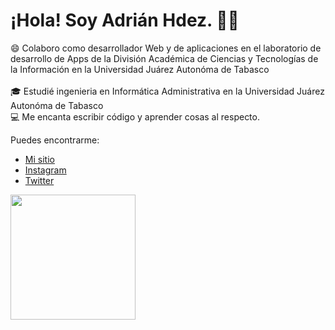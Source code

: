 <div align="left">
  <h1>¡Hola! Soy Adrián Hdez. 👋🏽</h1>

  <p align="left">
    😄 Colaboro como desarrollador Web y de aplicaciones en el laboratorio de desarrollo de Apps de la División Académica de Ciencias y Tecnologías de la Información en la Universidad Juárez Autonóma de Tabasco
    <br>
    <br>
    🎓 Estudié ingenieria en Informática Administrativa en la Universidad Juárez Autonóma de Tabasco
    <br>
    💻 Me encanta escribir código y aprender cosas al respecto.
  </p>

Puedes encontrarme: 
  - [Mi sitio](https://adrianhdez.tech/)
  - [Instagram](https://www.instagram.com/adrianh_2_)
  - [Twitter](https://x.com/AdrianH_2)
    

  <a href="https://github.com/anuraghazra/github-readme-stats">
      <img height=200 align="center" src="https://github-readme-stats.vercel.app/api/top-langs/?username=adrianhdez2&title_color=2D93F8&text_color=ffffff&icon_color=61dafb&bg_color=20232a&langs_count=8&layout=compact&border_color=162D55&hide_border=false&size_weight=0.5&count_weight=0.5" />
  </a>
</div>

<!--
**adrianhdez2/adrianhdez2** is a ✨ _special_ ✨ repository because its `README.md` (this file) appears on your GitHub profile.

Here are some ideas to get you started:

- 🔭 I’m currently working on ...
- 🌱 I’m currently learning ...
- 👯 I’m looking to collaborate on ...
- 🤔 I’m looking for help with ...
- 💬 Ask me about ...
- 📫 How to reach me: ...
- 😄 Pronouns: ...
- ⚡ Fun fact: ...
-->
